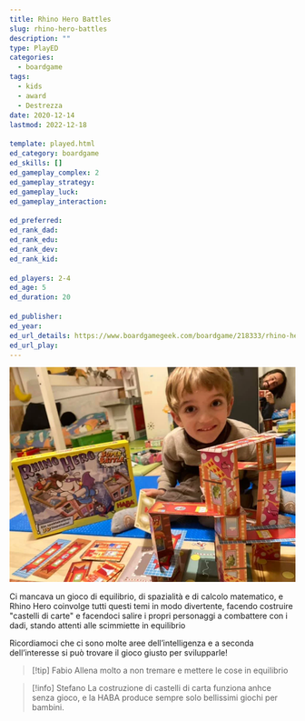 ```yaml
---
title: Rhino Hero Battles
slug: rhino-hero-battles
description: ""
type: PlayED
categories:
  - boardgame
tags:
  - kids
  - award
  - Destrezza
date: 2020-12-14
lastmod: 2022-12-18

template: played.html
ed_category: boardgame
ed_skills: []
ed_gameplay_complex: 2
ed_gameplay_strategy: 
ed_gameplay_luck: 
ed_gameplay_interaction: 

ed_preferred: 
ed_rank_dad: 
ed_rank_edu: 
ed_rank_dev: 
ed_rank_kid: 

ed_players: 2-4
ed_age: 5
ed_duration: 20

ed_publisher: 
ed_year: 
ed_url_details: https://www.boardgamegeek.com/boardgame/218333/rhino-hero-super-battle
ed_url_play: 
---
```


![](../../assets/img/played/boardgame/rhino_hero.webp)

Ci mancava un gioco di equilibrio, di spazialità e di calcolo matematico, e Rhino Hero coinvolge tutti questi temi in modo divertente, facendo costruire "castelli di carte" e facendoci salire i propri personaggi a combattere con i dadi, stando attenti alle scimmiette in equilibrio

Ricordiamoci che ci sono molte aree dell’intelligenza e a seconda dell’interesse si può trovare il gioco giusto per svilupparle!

> [!tip] Fabio
> Allena molto a non tremare e mettere le cose in equilibrio

> [!info] Stefano
> La costruzione di castelli di carta funziona anhce senza gioco, e la HABA produce sempre solo bellissimi giochi per bambini.

